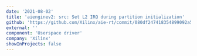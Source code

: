 ```yaml
---
date: '2021-08-02'
title: 'aienginev2: src: Set L2 IRQ during partition initialization'
github: 'https://github.com/Xilinx/aie-rt/commit/080df247418354899092a5f5dacb6e789c8a64ed'
external: ''
component: 'Userspace driver'
company: 'Xilinx'
showInProjects: false
---
```

